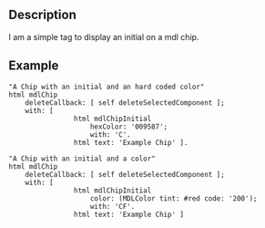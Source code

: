 Description
--------------------

I am a simple tag to display an initial on a mdl chip.

Example
--------------------

	"A Chip with an initial and an hard coded color"
	html mdlChip
		deleteCallback: [ self deleteSelectedComponent ];
		with: [ 
					html mdlChipInitial
						hexColor: '009587';
						with: 'C'.
					html text: 'Example Chip' ].
		
	"A Chip with an initial and a color"
	html mdlChip
		deleteCallback: [ self deleteSelectedComponent ];
		with: [ 
					html mdlChipInitial
						color: (MDLColor tint: #red code: '200');
						with: 'CF'.
					html text: 'Example Chip' ]
 